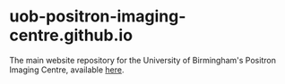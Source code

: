 # uob-positron-imaging-centre.github.io
The main website repository for the University of Birmingham's Positron Imaging Centre,
available [here](https://uob-positron-imaging-centre.github.io).
